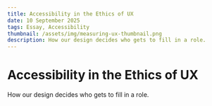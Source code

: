 ```yaml
---
title: Accessibility in the Ethics of UX
date: 10 September 2025
tags: Essay, Accessibility
thumbnail: /assets/img/measuring-ux-thumbnail.png
description: How our design decides who gets to fill in a role.
---
```


# Accessibility in the Ethics of UX

How our design decides who gets to fill in a role.
